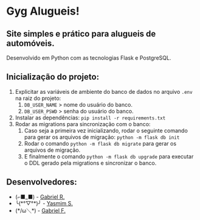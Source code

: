 # Gyg Alugueis!

## Site simples e prático para alugueis de automóveis.

Desenvolvido em Python com as tecnologias Flask e PostgreSQL.

## Inicialização do projeto:

1. Explicitar as variáveis de ambiente do banco de dados no arquivo `.env` na raiz do projeto:
   1. `DB_USER_NAME` > nome do usuário do banco.
   2. `DB_USER_PSWD` > senha do usuário do banco.
2. Instalar as dependências: `pip install -r requirements.txt`
3. Rodar as migrations para sincronização com o banco:
   1. Caso seja a primeira vez inicializando, rodar o seguinte comando para gerar os arquivos de migração: `python -m flask db init`
   2. Rodar o comando `python -m flask db migrate` para gerar os arquivos de migração.
   3. E finalmente o comando `python -m flask db upgrade` para executar o DDL gerado pela migrations e sincronizar o banco.

## Desenvolvedores:

- (⌐■_■) - [Gabriel R.](https://github.com/gabriel-fonseca-repo)
- ╰(\*°▽°\*)╯ - [Yasmim S.](https://github.com/ysrod)
- (\*/ω＼\*) - [Gabriel F.](https://github.com/H-Gabriel)
